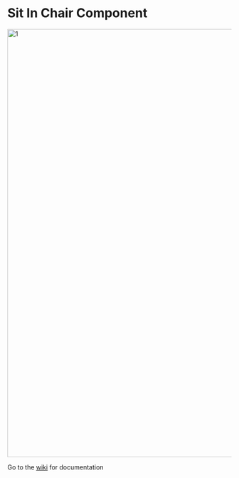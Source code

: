 # Sit In Chair Component
<img width="960" alt="1" src="https://github.com/user-attachments/assets/2a370707-ae2d-4e75-8c03-2e324902476f" />

Go to the [wiki](https://github.com/dylogaming/SitInChairComponent/wiki) for documentation

